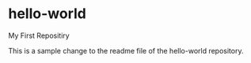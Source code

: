hello-world
===========

My First Repositiry

This is a sample change to the readme file of the hello-world repository.
